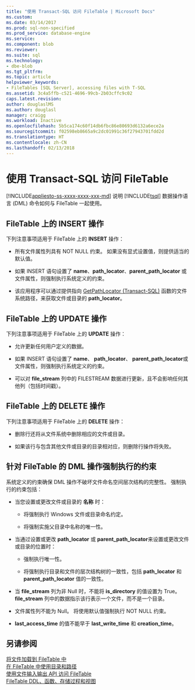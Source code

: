 ```yaml
---
title: "使用 Transact-SQL 访问 FileTable | Microsoft Docs"
ms.custom: 
ms.date: 03/14/2017
ms.prod: sql-non-specified
ms.prod_service: database-engine
ms.service: 
ms.component: blob
ms.reviewer: 
ms.suite: sql
ms.technology:
- dbe-blob
ms.tgt_pltfrm: 
ms.topic: article
helpviewer_keywords:
- FileTables [SQL Server], accessing files with T-SQL
ms.assetid: 3c4a5ffb-c521-4696-99cb-2b03cffc9c02
caps.latest.revision: 
author: douglaslMS
ms.author: douglasl
manager: craigg
ms.workload: Inactive
ms.openlocfilehash: 5b5ca174c60f14db6fbc86e80693d6132a6ece2a
ms.sourcegitcommit: f02598eb8665a9c2dc01991c36f27943701fdd2d
ms.translationtype: HT
ms.contentlocale: zh-CN
ms.lasthandoff: 02/13/2018
---
```

# <a name="access-filetables-with-transact-sql"></a>使用 Transact-SQL 访问 FileTable
[!INCLUDE[appliesto-ss-xxxx-xxxx-xxx-md](../../includes/appliesto-ss-xxxx-xxxx-xxx-md.md)]
说明 [!INCLUDE[tsql](../../includes/tsql-md.md)] 数据操作语言 (DML) 命令如何与 FileTable 一起使用。  
  
##  <a name="BasicsInsert"></a> FileTable 上的 INSERT 操作  
 下列注意事项适用于 FileTable 上的 **INSERT** 操作：  
  
-   所有文件属性列具有 NOT NULL 约束。 如果没有显式设置值，则提供适当的默认值。  
  
-   如果 INSERT 语句设置了 **name**、**path_locator**、**parent_path_locator** 或文件属性，则强制执行系统定义的约束。  
  
-   该应用程序可以通过提供指向 [GetPathLocator (Transact-SQL)](../../relational-databases/system-functions/getpathlocator-transact-sql.md) 函数的文件系统路径，来获取文件或目录的 **path_locator**。  
  
##  <a name="BasicsUpdate"></a> FileTable 上的 UPDATE 操作  
 下列注意事项适用于 FileTable 上的 **UPDATE** 操作：  
  
-   允许更新任何用户定义的数据。  
  
-   如果 INSERT 语句设置了 **name**、 **path_locator**、 **parent_path_locator**或文件属性，则强制执行系统定义的约束。  
  
-   可以对 **file_stream** 列中的 FILESTREAM 数据进行更新，且不会影响任何其他列（包括时间戳）。  
  
##  <a name="BasicsDelete"></a> FileTable 上的 DELETE 操作  
 下列注意事项适用于 FileTable 上的 **DELETE** 操作：  
  
-   删除行还将从文件系统中删除相应的文件或目录。  
  
-   如果该行与包含其他文件或目录的目录相对应，则删除行操作将失败。  
  
##  <a name="BasicsConstraints"></a> 针对 FileTable 的 DML 操作强制执行的约束  
 系统定义的约束确保 DML 操作不破坏文件命名空间层次结构的完整性。 强制执行的约束包括：  
  
-   当您设置或更改文件或目录的 **名称** 时：  
  
    -   将强制执行 Windows 文件或目录命名约定。  
  
    -   将强制实施父目录中名称的唯一性。  
  
-   当通过设置或更改 **path_locator** 或 **parent_path_locator**来设置或更改文件或目录的位置时：  
  
    -   强制执行唯一性。  
  
    -   将强制执行目录和文件的层次结构树的一致性，包括 **path_locator** 和 **parent_path_locator** 值的一致性。  
  
-   当 **file_stream** 列为非 Null 时，不能将 **is_directory** 的值设置为 True。 **file_stream** 列中的数据指示该行表示一个文件，而不是一个目录。  
  
-   文件属性列不能为 Null。 将使用默认值强制执行 NOT NULL 约束。  
  
-   **last_access_time** 的值不能早于 **last_write_time** 和 **creation_time**。  
  
## <a name="see-also"></a>另请参阅  
 [将文件加载到 FileTable 中](../../relational-databases/blob/load-files-into-filetables.md)   
 [在 FileTable 中使用目录和路径](../../relational-databases/blob/work-with-directories-and-paths-in-filetables.md)   
 [使用文件输入输出 API 访问 FileTable](../../relational-databases/blob/access-filetables-with-file-input-output-apis.md)   
 [FileTable DDL、函数、存储过程和视图](../../relational-databases/blob/filetable-ddl-functions-stored-procedures-and-views.md)  
  
  
